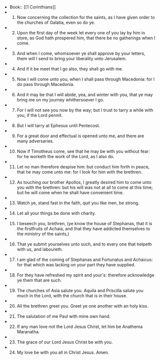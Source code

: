 - Book:: [[1 Corinthians]]
- 1. Now concerning the collection for the saints, as I have given order to the churches of Galatia, even so do ye.
- 2. Upon the first day of the week let every one of you lay by him in store, as God hath prospered him, that there be no gatherings when I come.
- 3. And when I come, whomsoever ye shall approve by your letters, them will I send to bring your liberality unto Jerusalem.
- 4. And if it be meet that I go also, they shall go with me.
- 5. Now I will come unto you, when I shall pass through Macedonia: for I do pass through Macedonia.
- 6. And it may be that I will abide, yea, and winter with you, that ye may bring me on my journey whithersoever I go.
- 7. For I will not see you now by the way; but I trust to tarry a while with you, if the Lord permit.
- 8. But I will tarry at Ephesus until Pentecost.
- 9. For a great door and effectual is opened unto me, and there are many adversaries.
- 10. Now if Timotheus come, see that he may be with you without fear: for he worketh the work of the Lord, as I also do.
- 11. Let no man therefore despise him: but conduct him forth in peace, that he may come unto me: for I look for him with the brethren.
- 12. As touching our brother Apollos, I greatly desired him to come unto you with the brethren: but his will was not at all to come at this time; but he will come when he shall have convenient time.
- 13. Watch ye, stand fast in the faith, quit you like men, be strong.
- 14. Let all your things be done with charity.
- 15. I beseech you, brethren, (ye know the house of Stephanas, that it is the firstfruits of Achaia, and that they have addicted themselves to the ministry of the saints,)
- 16. That ye submit yourselves unto such, and to every one that helpeth with us, and laboureth.
- 17. I am glad of the coming of Stephanas and Fortunatus and Achaicus: for that which was lacking on your part they have supplied.
- 18. For they have refreshed my spirit and your's: therefore acknowledge ye them that are such.
- 19. The churches of Asia salute you. Aquila and Priscilla salute you much in the Lord, with the church that is in their house.
- 20. All the brethren greet you. Greet ye one another with an holy kiss.
- 21. The salutation of me Paul with mine own hand.
- 22. If any man love not the Lord Jesus Christ, let him be Anathema Maranatha.
- 23. The grace of our Lord Jesus Christ be with you.
- 24. My love be with you all in Christ Jesus. Amen.
